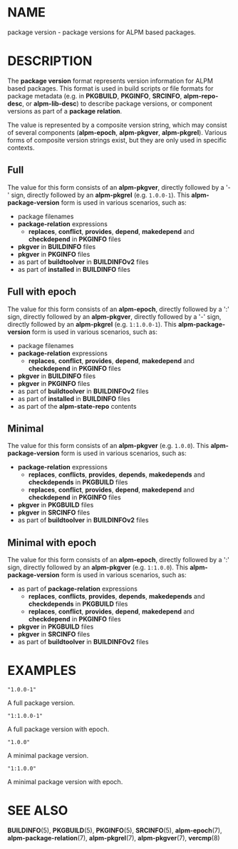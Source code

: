 # NAME

package version - package versions for ALPM based packages.

# DESCRIPTION

The **package version** format represents version information for ALPM based packages.
This format is used in build scripts or file formats for package metadata (e.g. in **PKGBUILD**, **PKGINFO**, **SRCINFO**, **alpm-repo-desc**, or **alpm-lib-desc**) to describe package versions, or component versions as part of a **package relation**.

The value is represented by a composite version string, which may consist of several components (**alpm-epoch**, **alpm-pkgver**, **alpm-pkgrel**).
Various forms of composite version strings exist, but they are only used in specific contexts.

## Full

The value for this form consists of an **alpm-pkgver**, directly followed by a '-' sign, directly followed by an **alpm-pkgrel** (e.g. `1.0.0-1`).
This **alpm-package-version** form is used in various scenarios, such as:

- package filenames
- **package-relation** expressions
    - **replaces**, **conflict**, **provides**, **depend**, **makedepend** and **checkdepend** in **PKGINFO** files
- **pkgver** in **BUILDINFO** files
- **pkgver** in **PKGINFO** files
- as part of **buildtoolver** in **BUILDINFOv2** files
- as part of **installed** in **BUILDINFO** files

## Full with epoch

The value for this form consists of an **alpm-epoch**, directly followed by a ':' sign, directly followed by an **alpm-pkgver**, directly followed by a '-' sign, directly followed by an **alpm-pkgrel** (e.g. `1:1.0.0-1`).
This **alpm-package-version** form is used in various scenarios, such as:

- package filenames
- **package-relation** expressions
    - **replaces**, **conflict**, **provides**, **depend**, **makedepend** and **checkdepend** in **PKGINFO** files
- **pkgver** in **BUILDINFO** files
- **pkgver** in **PKGINFO** files
- as part of **buildtoolver** in **BUILDINFOv2** files
- as part of **installed** in **BUILDINFO** files
- as part of the **alpm-state-repo** contents

## Minimal

The value for this form consists of an **alpm-pkgver** (e.g. `1.0.0`).
This **alpm-package-version** form is used in various scenarios, such as:

- **package-relation** expressions
    - **replaces**, **conflicts**, **provides**, **depends**, **makedepends** and **checkdepends** in **PKGBUILD** files
    - **replaces**, **conflict**, **provides**, **depend**, **makedepend** and **checkdepend** in **PKGINFO** files
- **pkgver** in **PKGBUILD** files
- **pkgver** in **SRCINFO** files
- as part of **buildtoolver** in **BUILDINFOv2** files

## Minimal with epoch

The value for this form consists of an **alpm-epoch**, directly followed by a ':' sign, directly followed by an **alpm-pkgver** (e.g. `1:1.0.0`).
This **alpm-package-version** form is used in various scenarios, such as:

- as part of **package-relation** expressions
    - **replaces**, **conflicts**, **provides**, **depends**, **makedepends** and **checkdepends** in **PKGBUILD** files
    - **replaces**, **conflict**, **provides**, **depend**, **makedepend** and **checkdepend** in **PKGINFO** files
- **pkgver** in **PKGBUILD** files
- **pkgver** in **SRCINFO** files
- as part of **buildtoolver** in **BUILDINFOv2** files

# EXAMPLES

```text
"1.0.0-1"
```

A full package version.

```text
"1:1.0.0-1"
```

A full package version with epoch.

```text
"1.0.0"
```

A minimal package version.

```text
"1:1.0.0"
```

A minimal package version with epoch.

# SEE ALSO

**BUILDINFO**(5), **PKGBUILD**(5), **PKGINFO**(5), **SRCINFO**(5), **alpm-epoch**(7), **alpm-package-relation**(7), **alpm-pkgrel**(7), **alpm-pkgver**(7), **vercmp**(8)
